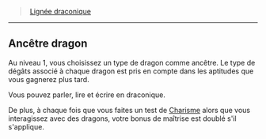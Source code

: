 ﻿---
!GenericItem
Id: sorcerer_draconic_hd.md#ancêtre-dragon
ParentLink: sorcerer_draconic_hd.md#lignée-draconique
Name: Ancêtre dragon
ParentName: Lignée draconique
NameLevel: 2
Attributes:
  Name: Ancêtre dragon
  Markdown: >+
    ## <!--Name-->Ancêtre dragon<!--/Name-->


    Au niveau 1, vous choisissez un type de dragon comme ancêtre. Le type de dégâts associé à chaque dragon est pris en compte dans les aptitudes que vous gagnerez plus tard.


    Vous pouvez parler, lire et écrire en draconique.


    De plus, à chaque fois que vous faites un test de [Charisme](hd_abilities_charisma.md) alors que vous interagissez avec des dragons, votre bonus de maîtrise est doublé s'il s'applique.

AttributesDictionary: >+
  Name: Ancêtre dragon

  Markdown: >+

    ## <!--Name-->Ancêtre dragon<!--/Name-->





    Au niveau 1, vous choisissez un type de dragon comme ancêtre. Le type de dégâts associé à chaque dragon est pris en compte dans les aptitudes que vous gagnerez plus tard.





    Vous pouvez parler, lire et écrire en draconique.





    De plus, à chaque fois que vous faites un test de [Charisme](hd_abilities_charisma.md) alors que vous interagissez avec des dragons, votre bonus de maîtrise est doublé s'il s'applique.



---
> [Lignée draconique](hd_sorcerer_draconic.md)

---

## Ancêtre dragon

Au niveau 1, vous choisissez un type de dragon comme ancêtre. Le type de dégâts associé à chaque dragon est pris en compte dans les aptitudes que vous gagnerez plus tard.

Vous pouvez parler, lire et écrire en draconique.

De plus, à chaque fois que vous faites un test de [Charisme](hd_abilities_charisma.md) alors que vous interagissez avec des dragons, votre bonus de maîtrise est doublé s'il s'applique.

